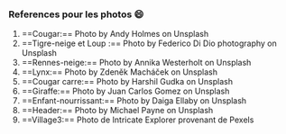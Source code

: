 ### References pour les photos :smile:


1. ==Cougar:== Photo by Andy Holmes on Unsplash
2. ==Tigre-neige et Loup :== Photo by Federico Di Dio photography on Unsplash
3. ==Rennes-neige:== Photo by Annika Westerholt on Unsplash
4. ==Lynx:== Photo by Zdeněk Macháček on Unsplash
5. ==Cougar carre:== Photo by Harshil Gudka on Unsplash
6. ==Giraffe:== Photo by Juan Carlos Gomez on Unsplash
7. ==Enfant-nourrissant:== Photo by Daiga Ellaby on Unsplash
8. ==Header:== Photo by Michael Payne on Unsplash
9. ==Village3:== Photo de Intricate Explorer provenant de Pexels


